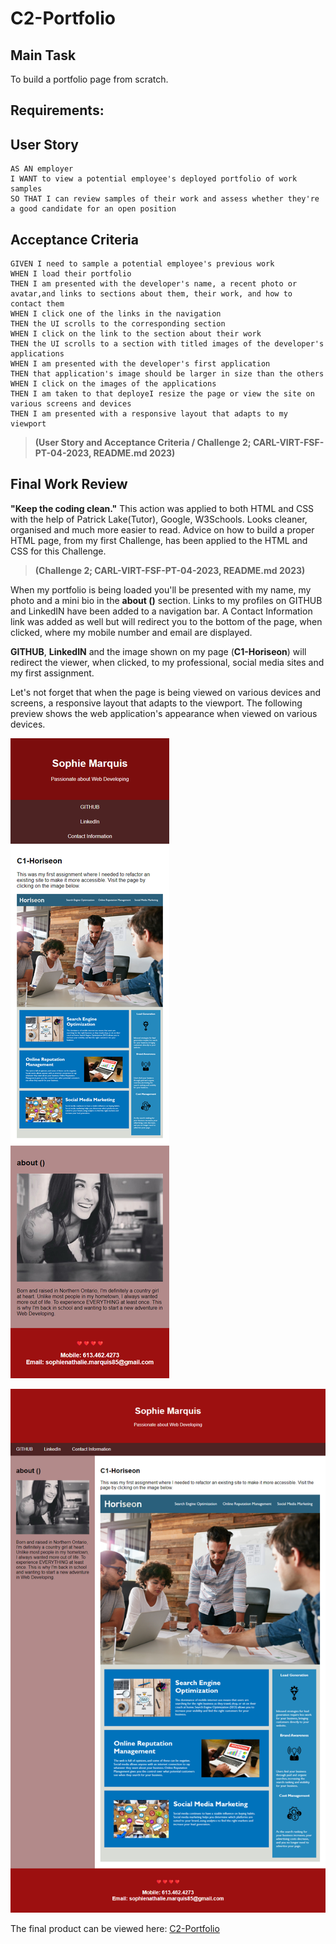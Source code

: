 # C2-Portfolio

## Main Task

To build a portfolio page from scratch.

## Requirements:

## User Story

```
AS AN employer
I WANT to view a potential employee's deployed portfolio of work samples
SO THAT I can review samples of their work and assess whether they're a good candidate for an open position

```

## Acceptance Criteria

```
GIVEN I need to sample a potential employee's previous work
WHEN I load their portfolio
THEN I am presented with the developer's name, a recent photo or avatar,and links to sections about them, their work, and how to contact them 
WHEN I click one of the links in the navigation
THEN the UI scrolls to the corresponding section
WHEN I click on the link to the section about their work
THEN the UI scrolls to a section with titled images of the developer's applications
WHEN I am presented with the developer's first application
THEN that application's image should be larger in size than the others
WHEN I click on the images of the applications
THEN I am taken to that deployeI resize the page or view the site on various screens and devices
THEN I am presented with a responsive layout that adapts to my viewport

``` 
> **(User Story and Acceptance Criteria / Challenge 2; CARL-VIRT-FSF-PT-04-2023, README.md 2023)** 

## Final Work Review

**"Keep the coding clean."** This action was applied to both HTML and CSS with the help of Patrick Lake(Tutor), Google, W3Schools. Looks cleaner, organised and much more easier to read. Advice on how to build a proper HTML page, from my first Challenge, has been applied to the HTML and CSS for this Challenge.

> **(Challenge 2; CARL-VIRT-FSF-PT-04-2023, README.md 2023)**

When my portfolio is being loaded you'll be presented with my name, my photo and a mini bio in the **about ()** section. Links to my profiles on GITHUB and LinkedIN have been added to a navigation bar. A Contact Information link was added as well but will redirect you to the bottom of the page, when clicked, where my mobile number and email are displayed.

**GITHUB**, **LinkedIN** and the image shown on my page (**C1-Horiseon**) will redirect the viewer, when clicked, to my professional, social media sites and my first assignment.  

Let's not forget that when the page is being viewed on various devices and screens, a responsive layout that adapts to the viewport. The following preview shows the web application's appearance when viewed on various devices. 


![image](assets\images\C2-Portfolio1.png)


![image](assets\images\C2-Portfolio.png)


The final product can be viewed here: [C2-Portfolio](https://smarquis85.github.io/C1-Horiseon/)
